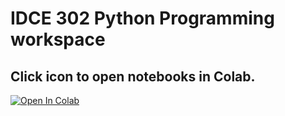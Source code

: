 # IDCE 302 Python Programming workspace
## Click icon to open notebooks in Colab.
[![Open In Colab](https://colab.research.google.com/assets/colab-badge.svg)](https://colab.research.google.com/github/Yichun-Yuan/Colab/)

